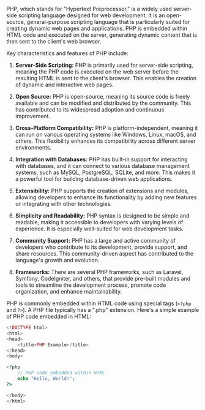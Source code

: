 PHP, which stands for "Hypertext Preprocessor," is a widely used server-side scripting language designed for web development. It is an open-source, general-purpose scripting language that is particularly suited for creating dynamic web pages and applications. PHP is embedded within HTML code and executed on the server, generating dynamic content that is then sent to the client's web browser.

Key characteristics and features of PHP include:

1. **Server-Side Scripting:** PHP is primarily used for server-side scripting, meaning the PHP code is executed on the web server before the resulting HTML is sent to the client's browser. This enables the creation of dynamic and interactive web pages.

2. **Open Source:** PHP is open-source, meaning its source code is freely available and can be modified and distributed by the community. This has contributed to its widespread adoption and continuous improvement.

3. **Cross-Platform Compatibility:** PHP is platform-independent, meaning it can run on various operating systems like Windows, Linux, macOS, and others. This flexibility enhances its compatibility across different server environments.

4. **Integration with Databases:** PHP has built-in support for interacting with databases, and it can connect to various database management systems, such as MySQL, PostgreSQL, SQLite, and more. This makes it a powerful tool for building database-driven web applications.

5. **Extensibility:** PHP supports the creation of extensions and modules, allowing developers to enhance its functionality by adding new features or integrating with other technologies.

6. **Simplicity and Readability:** PHP syntax is designed to be simple and readable, making it accessible to developers with varying levels of experience. It is especially well-suited for web development tasks.

7. **Community Support:** PHP has a large and active community of developers who contribute to its development, provide support, and share resources. This community-driven aspect has contributed to the language's growth and evolution.

8. **Frameworks:** There are several PHP frameworks, such as Laravel, Symfony, CodeIgniter, and others, that provide pre-built modules and tools to streamline the development process, promote code organization, and enhance maintainability.

PHP is commonly embedded within HTML code using special tags (`<?php` and `?>`). A PHP file typically has a ".php" extension. Here's a simple example of PHP code embedded in HTML:

```php
<!DOCTYPE html>
<html>
<head>
    <title>PHP Example</title>
</head>
<body>

<?php
    // PHP code embedded within HTML
    echo "Hello, World!";
?>

</body>
</html>
```

